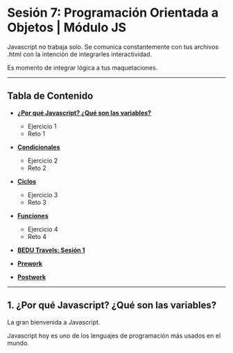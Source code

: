 # Sesión 7: Programación Orientada a Objetos | Módulo JS

Javascript no trabaja solo. Se comunica constantemente con tus archivos .html con la intención de integrarles interactividad.

Es momento de integrar lógica a tus maquetaciones.


***

## Tabla de Contenido
  
  - **[¿Por qué Javascript? ¿Qué son las variables?](#haz-un-"fork"-del-repositorio)**
    - Ejercicio 1
    - Reto 1
    
  - **[Condicionales](#alcance-1-dise%C3%B1a-el-arreglo-de-objetos-tours)**
    - Ejercicio 2
    - Reto 2
    
  - **[Ciclos](#alcance-2-crea-una-variable-de-usuario-en-indexjs)**
    - Ejercicio 3
    - Reto 3
    
  - **[Funciones](#alcance-3-crea-una-funci%C3%B3n-buscarToursPorPais)**
    - Ejercicio 4
    - Reto 4
    
  - **[BEDU Travels: Sesión 1](#alcance-4-indica-el-nombre-del-usuario-y-cu%C3%A1ntos-tours-tiene-colombia-col)**
  
  - **[Prework](#prework)**
  - **[Postwork](#postwork)**
  
***

## 1. ¿Por qué Javascript? ¿Qué son las variables?

La gran bienvenida a Javascript.

Javascript hoy es uno de los lenguajes de programación más usados en el mundo.

